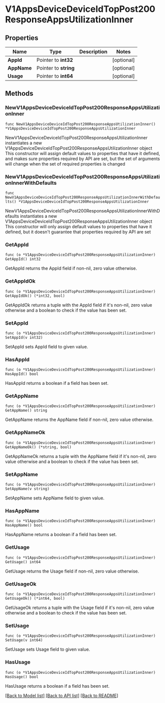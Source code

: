 # V1AppsDeviceDeviceIdTopPost200ResponseAppsUtilizationInner

## Properties

Name | Type | Description | Notes
------------ | ------------- | ------------- | -------------
**AppId** | Pointer to **int32** |  | [optional] 
**AppName** | Pointer to **string** |  | [optional] 
**Usage** | Pointer to **int64** |  | [optional] 

## Methods

### NewV1AppsDeviceDeviceIdTopPost200ResponseAppsUtilizationInner

`func NewV1AppsDeviceDeviceIdTopPost200ResponseAppsUtilizationInner() *V1AppsDeviceDeviceIdTopPost200ResponseAppsUtilizationInner`

NewV1AppsDeviceDeviceIdTopPost200ResponseAppsUtilizationInner instantiates a new V1AppsDeviceDeviceIdTopPost200ResponseAppsUtilizationInner object
This constructor will assign default values to properties that have it defined,
and makes sure properties required by API are set, but the set of arguments
will change when the set of required properties is changed

### NewV1AppsDeviceDeviceIdTopPost200ResponseAppsUtilizationInnerWithDefaults

`func NewV1AppsDeviceDeviceIdTopPost200ResponseAppsUtilizationInnerWithDefaults() *V1AppsDeviceDeviceIdTopPost200ResponseAppsUtilizationInner`

NewV1AppsDeviceDeviceIdTopPost200ResponseAppsUtilizationInnerWithDefaults instantiates a new V1AppsDeviceDeviceIdTopPost200ResponseAppsUtilizationInner object
This constructor will only assign default values to properties that have it defined,
but it doesn't guarantee that properties required by API are set

### GetAppId

`func (o *V1AppsDeviceDeviceIdTopPost200ResponseAppsUtilizationInner) GetAppId() int32`

GetAppId returns the AppId field if non-nil, zero value otherwise.

### GetAppIdOk

`func (o *V1AppsDeviceDeviceIdTopPost200ResponseAppsUtilizationInner) GetAppIdOk() (*int32, bool)`

GetAppIdOk returns a tuple with the AppId field if it's non-nil, zero value otherwise
and a boolean to check if the value has been set.

### SetAppId

`func (o *V1AppsDeviceDeviceIdTopPost200ResponseAppsUtilizationInner) SetAppId(v int32)`

SetAppId sets AppId field to given value.

### HasAppId

`func (o *V1AppsDeviceDeviceIdTopPost200ResponseAppsUtilizationInner) HasAppId() bool`

HasAppId returns a boolean if a field has been set.

### GetAppName

`func (o *V1AppsDeviceDeviceIdTopPost200ResponseAppsUtilizationInner) GetAppName() string`

GetAppName returns the AppName field if non-nil, zero value otherwise.

### GetAppNameOk

`func (o *V1AppsDeviceDeviceIdTopPost200ResponseAppsUtilizationInner) GetAppNameOk() (*string, bool)`

GetAppNameOk returns a tuple with the AppName field if it's non-nil, zero value otherwise
and a boolean to check if the value has been set.

### SetAppName

`func (o *V1AppsDeviceDeviceIdTopPost200ResponseAppsUtilizationInner) SetAppName(v string)`

SetAppName sets AppName field to given value.

### HasAppName

`func (o *V1AppsDeviceDeviceIdTopPost200ResponseAppsUtilizationInner) HasAppName() bool`

HasAppName returns a boolean if a field has been set.

### GetUsage

`func (o *V1AppsDeviceDeviceIdTopPost200ResponseAppsUtilizationInner) GetUsage() int64`

GetUsage returns the Usage field if non-nil, zero value otherwise.

### GetUsageOk

`func (o *V1AppsDeviceDeviceIdTopPost200ResponseAppsUtilizationInner) GetUsageOk() (*int64, bool)`

GetUsageOk returns a tuple with the Usage field if it's non-nil, zero value otherwise
and a boolean to check if the value has been set.

### SetUsage

`func (o *V1AppsDeviceDeviceIdTopPost200ResponseAppsUtilizationInner) SetUsage(v int64)`

SetUsage sets Usage field to given value.

### HasUsage

`func (o *V1AppsDeviceDeviceIdTopPost200ResponseAppsUtilizationInner) HasUsage() bool`

HasUsage returns a boolean if a field has been set.


[[Back to Model list]](../README.md#documentation-for-models) [[Back to API list]](../README.md#documentation-for-api-endpoints) [[Back to README]](../README.md)


